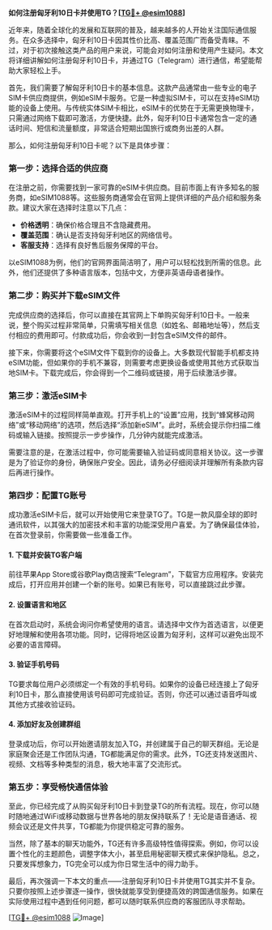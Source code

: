 **如何注册匈牙利10日卡并使用TG？[[TG💪+ @esim1088](https://t.me/s/esim1088)]**

近年来，随着全球化的发展和互联网的普及，越来越多的人开始关注国际通信服务。在众多选择中，匈牙利10日卡因其性价比高、覆盖范围广而备受青睐。不过，对于初次接触这类产品的用户来说，可能会对如何注册和使用产生疑问。本文将详细讲解如何注册匈牙利10日卡，并通过TG（Telegram）进行通信，希望能帮助大家轻松上手。

首先，我们需要了解匈牙利10日卡的基本信息。这款产品通常由一些专业的电子SIM卡供应商提供，例如eSIM卡服务。它是一种虚拟SIM卡，可以在支持eSIM功能的设备上使用。与传统实体SIM卡相比，eSIM卡的优势在于无需更换物理卡，只需通过网络下载即可激活，方便快捷。此外，匈牙利10日卡通常包含一定的通话时间、短信和流量额度，非常适合短期出国旅行或商务出差的人群。

那么，如何注册匈牙利10日卡呢？以下是具体步骤：

### **第一步：选择合适的供应商**
在注册之前，你需要找到一家可靠的eSIM卡供应商。目前市面上有许多知名的服务商，如eSIM1088等。这些服务商通常会在官网上提供详细的产品介绍和服务条款。建议大家在选择时注意以下几点：
- **价格透明**：确保价格合理且不含隐藏费用。
- **覆盖范围**：确认是否支持匈牙利地区的网络信号。
- **客服支持**：选择有良好售后服务保障的平台。

以eSIM1088为例，他们的官网界面简洁明了，用户可以轻松找到所需的信息。此外，他们还提供了多种语言版本，包括中文，方便非英语母语者操作。

### **第二步：购买并下载eSIM文件**
完成供应商的选择后，你可以直接在其官网上下单购买匈牙利10日卡。一般来说，整个购买过程非常简单，只需填写相关信息（如姓名、邮箱地址等），然后支付相应的费用即可。付款成功后，你会收到一封包含eSIM文件的邮件。

接下来，你需要将这个eSIM文件下载到你的设备上。大多数现代智能手机都支持eSIM功能，但如果你的手机不兼容，则需要考虑更换设备或使用其他方式获取当地SIM卡。下载完成后，你会得到一个二维码或链接，用于后续激活步骤。

### **第三步：激活eSIM卡**
激活eSIM卡的过程同样简单直观。打开手机上的“设置”应用，找到“蜂窝移动网络”或“移动网络”的选项，然后选择“添加新eSIM”。此时，系统会提示你扫描二维码或输入链接。按照提示一步步操作，几分钟内就能完成激活。

需要注意的是，在激活过程中，你可能需要输入验证码或同意相关协议。这一步骤是为了验证你的身份，确保账户安全。因此，请务必仔细阅读并理解所有条款内容后再进行操作。

### **第四步：配置TG账号**
成功激活eSIM卡后，就可以开始使用它来登录TG了。TG是一款风靡全球的即时通讯软件，以其强大的加密技术和丰富的功能深受用户喜爱。为了确保最佳体验，在首次登录前，你需要做一些准备工作。

#### **1. 下载并安装TG客户端**
前往苹果App Store或谷歌Play商店搜索“Telegram”，下载官方应用程序。安装完成后，打开应用并创建一个新的账号。如果已有账号，可以直接跳过此步骤。

#### **2. 设置语言和地区**
在首次启动时，系统会询问你希望使用的语言。请选择中文作为首选语言，以便更好地理解和使用各项功能。同时，记得将地区设置为匈牙利，这样可以避免出现不必要的语言障碍。

#### **3. 验证手机号码**
TG要求每位用户必须绑定一个有效的手机号码。如果你的设备已经连接上了匈牙利10日卡，那么直接使用该号码即可完成验证。否则，你还可以通过语音呼叫或其他方式接收验证码。

#### **4. 添加好友及创建群组**
登录成功后，你可以开始邀请朋友加入TG，并创建属于自己的聊天群组。无论是家庭聚会还是工作团队沟通，TG都能满足你的需求。此外，TG还支持发送图片、视频、文档等多种类型的消息，极大地丰富了交流形式。

### **第五步：享受畅快通信体验**
至此，你已经完成了从购买匈牙利10日卡到登录TG的所有流程。现在，你可以随时随地通过WiFi或移动数据与世界各地的朋友保持联系了！无论是语音通话、视频会议还是文件共享，TG都能为你提供稳定可靠的服务。

当然，除了基本的聊天功能外，TG还有许多高级特性值得探索。例如，你可以设置个性化的主题颜色，调整字体大小，甚至启用秘密聊天模式来保护隐私。总之，只要发挥想象力，TG完全可以成为你日常生活中的得力助手。

最后，再次强调一下本文的重点——注册匈牙利10日卡并使用TG其实并不复杂。只要你按照上述步骤逐一操作，很快就能享受到便捷高效的跨国通信服务。如果在实际使用过程中遇到任何问题，都可以随时联系供应商的客服团队寻求帮助。

[[TG💪+ @esim1088](https://t.me/s/esim1088) ![Image](https://i.postimg.cc/4NQfJmqS/Snipaste-2025-05-13-00-14-12.png)]